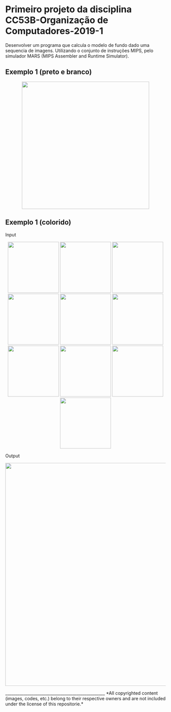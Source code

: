 # Primeiro projeto da disciplina CC53B-Organização de Computadores-2019-1    
Desenvolver um programa que calcula o modelo de fundo dado uma sequencia de imagens. Utilizando o conjunto de instruções MIPS, pelo simulador MARS (MIPS Assembler and Runtime Simulator).

## Exemplo 1 (preto e branco)

<p align="center">
  <img src="" width="400">
</p>

## Exemplo 1 (colorido)
Input
<p align="center">
  <img src="https://i.imgur.com/6CUmXtN.png" width="160">
  <img src="https://i.imgur.com/TYLGRYA.png" width="160">
  <img src="https://i.imgur.com/MirZmPI.png" width="160">
  <img src="https://i.imgur.com/VqX9sS1.png" width="160">
  <img src="https://i.imgur.com/PvyuiV0.png" width="160">
  <img src="https://i.imgur.com/kGhsEFH.png" width="160">
  <img src="https://i.imgur.com/8CH58vF.png" width="160">
  <img src="https://i.imgur.com/I5oa2os.png" width="160">
  <img src="https://i.imgur.com/3SQNDIs.png" width="160">
  <img src="https://i.imgur.com/JVntmbb.png" width="160">
</p>
Output
<p align="center">
  <img src="https://i.imgur.com/tbXU3kB.png" width="700">
</p>
_________________________________________________
*All copyrighted content (images, codes, etc.) belong to their respective owners and are not included under the license of this repositorie.*

